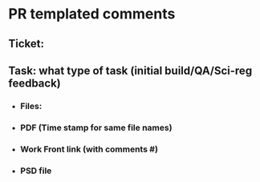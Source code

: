 # PR templated comments
## Ticket: #


## Task: what type of task (initial build/QA/Sci-reg feedback)
- ### Files:

- ### PDF (Time stamp for same file names)

- ### Work Front link (with comments #)

- ### PSD file
